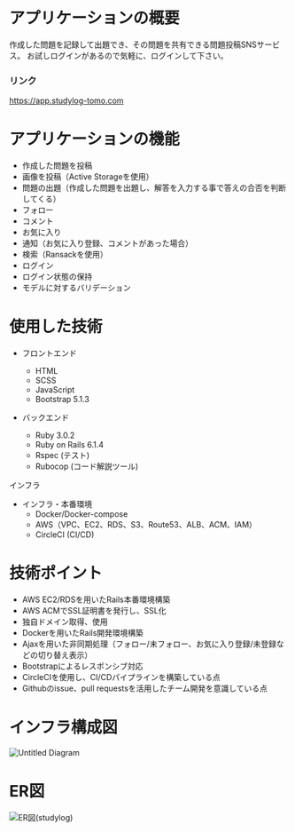 # アプリケーションの概要

作成した問題を記録して出題でき、その問題を共有できる問題投稿SNSサービス。
お試しログインがあるので気軽に、ログインして下さい。
### リンク
https://app.studylog-tomo.com

# アプリケーションの機能

* 作成した問題を投稿
* 画像を投稿（Active Storageを使用）
* 問題の出題（作成した問題を出題し、解答を入力する事で答えの合否を判断してくる）
* フォロー
* コメント
* お気に入り
* 通知（お気に入り登録、コメントがあった場合）
* 検索（Ransackを使用）
* ログイン
* ログイン状態の保持
* モデルに対するバリデーション

# 使用した技術
* フロントエンド
    * HTML
    * SCSS
    * JavaScript
    * Bootstrap 5.1.3

* バックエンド
    * Ruby 3.0.2
    * Ruby on Rails 6.1.4
    * Rspec (テスト)
    * Rubocop (コード解説ツール)

インフラ
* インフラ・本番環境
    * Docker/Docker-compose
    * AWS（VPC、EC2、RDS、S3、Route53、ALB、ACM、IAM）
    * CircleCI (CI/CD)

# 技術ポイント
* AWS EC2/RDSを用いたRails本番環境構築
* AWS ACMでSSL証明書を発行し、SSL化
* 独自ドメイン取得、使用
* Dockerを用いたRails開発環境構築
* Ajaxを用いた非同期処理（フォロー/未フォロー、お気に入り登録/未登録などの切り替え表示）
* Bootstrapによるレスポンシブ対応
* CircleCIを使用し、CI/CDパイプラインを構築している点
* Githubのissue、pull requestsを活用したチーム開発を意識している点

# インフラ構成図

![Untitled Diagram](https://user-images.githubusercontent.com/85288297/165872708-c3f2292a-ea61-446a-845c-85aeb2181a7c.png)

# ER図
![ER図(studylog)](https://user-images.githubusercontent.com/85288297/167237715-d0000fb0-5bb0-49ad-8138-9b3e22fc4895.png)
